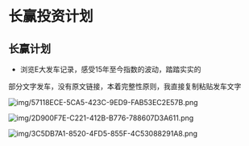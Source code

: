# 长赢投资计划



## **长赢计划**

- 浏览E大发车记录，感受15年至今指数的波动，踏踏实实的

部分文字发车，没有原文链接，本着完整性原则，我直接复制粘贴发车文字

![img/57118ECE-5CA5-423C-9ED9-FAB53EC2E57B.png](img/57118ECE-5CA5-423C-9ED9-FAB53EC2E57B.png)

![img/2D900F7E-C221-412B-B776-788607D3A611.png](img/2D900F7E-C221-412B-B776-788607D3A611.png)

![img/3C5DB7A1-8520-4FD5-855F-4C53088291A8.png](img/3C5DB7A1-8520-4FD5-855F-4C53088291A8.png)

